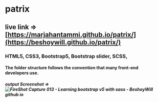 # patrix
## live link => [https://marjahantammi.github.io/patrix/](https://beshoywill.github.io/patrix/)
###  HTML5, CSS3, Bootstrap5, Bootstrap slider, SCSS,
#### The folder structure follows the convention that many front-end developers use.
##### output Screenshot => ![FireShot Capture 013 - Learning bootstrap v5 with sass - BeshoyWill github io]([https://github.com/BeshoyWill/patrix/assets/70445883/b3f2f5f7-3a00-4a9c-b5db-057f3043846f](https://github.com/BeshoyWill/patrix/blob/main/assets/patrix(Screenshot).png))
